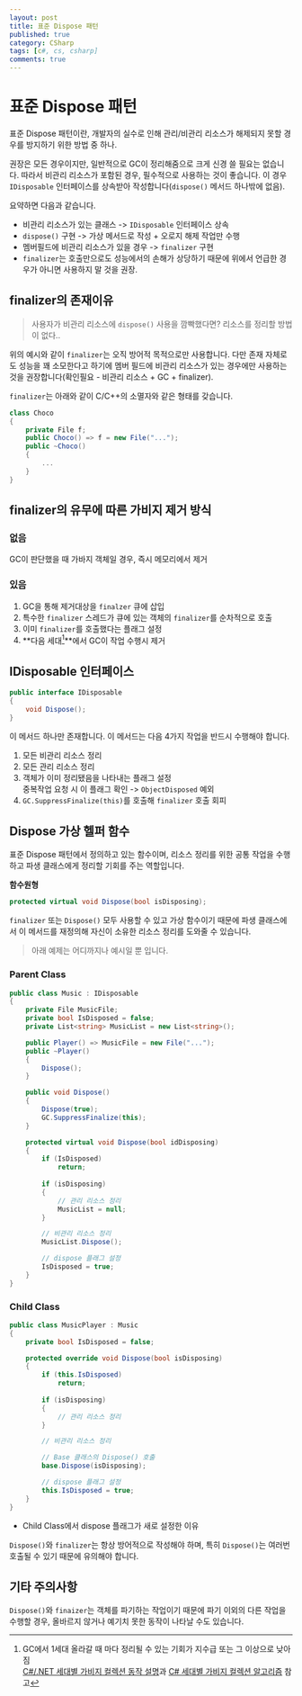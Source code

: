 ```yaml
---
layout: post
title: 표준 Dispose 패턴
published: true
category: CSharp
tags: [c#, cs, csharp]
comments: true
---
```


# 표준 Dispose 패턴

표준 Dispose 패턴이란, 개발자의 실수로 인해 관리/비관리 리소스가 해제되지 못할 경우를 방지하기 위한 방법 중 하나.

권장은 모든 경우이지만, 일반적으로 GC이 정리해줌으로 크게 신경 쓸 필요는 없습니다. 따라서 비관리 리소스가 포함된 경우, 필수적으로 사용하는 것이 좋습니다. 이 경우 `IDisposable` 인터페이스를 상속받아 작성합니다(`dispose()` 메서드 하나밖에 없음).

요약하면 다음과 같습니다.

* 비관리 리소스가 있는 클래스 -> `IDisposable` 인터페이스 상속
* `dispose()` 구현 -> 가상 메서드로 작성 + 오로지 해제 작업만 수행
* 멤버필드에 비관리 리소스가 있을 경우 -> `finalizer` 구현
* `finalizer`는 호출만으로도 성능에서의 손해가 상당하기 때문에 위에서 언급한 경우가 아니면 사용하지 말 것을 권장.


## finalizer의 존재이유

> 사용자가 비관리 리소스에 `dispose()` 사용을 깜빡했다면? 리소스를 정리할 방법이 없다..

위의 예시와 같이 `finalizer`는 오직 방어적 목적으로만 사용합니다. 다만 존재 자체로도 성능을 꽤 소모한다고 하기에 멤버 필드에 비관리 리소스가 있는 경우에만 사용하는 것을 권장합니다(확인필요 - 비관리 리소스 + GC + finalizer).

`finalizer`는 아래와 같이 C/C++의 소멸자와 같은 형태를 갖습니다.

```cs
class Choco
{
    private File f;
    public Choco() => f = new File("...");
    public ~Choco()
    {
        ...
    }
}
```

## finalizer의 유무에 따른 가비지 제거 방식

### 없음

GC이 판단했을 때 가바지 객체일 경우, 즉시 메모리에서 제거

### 있음

1. GC을 통해 제거대상을 `finalzer` 큐에 삽입
2. 특수한 `finalizer` 스레드가 큐에 있는 객체의 `finalizer`를 순차적으로 호출
3. 이미 `finalizer`를 호출했다는 플래그 설정
4. **다음 세대[^1]**에서 GC이 작업 수행시 제거

[^1]: GC에서 1세대 올라갈 때 마다 정리될 수 있는 기회가 지수급 또는 그 이상으로 낮아짐<br/>[C#/.NET 세대별 가비지 컬렉션 동작 설명](https://hijuworld.tistory.com/41)과 [C# 세대별 가비지 컬렉션 알고리즘](https://grayt.tistory.com/179) 참고


## IDisposable 인터페이스

```cs
public interface IDisposable
{
    void Dispose();
}
```

이 메서드 하나만 존재합니다. 이 메서드는 다음 4가지 작업을 반드시 수행해야 합니다.

1. 모든 비관리 리소스 정리
2. 모든 관리 리소스 정리
3. 객체가 이미 정리됐음을 나타내는 플래그 설정<br/>중복작업 요청 시 이 플래그 확인 -> `ObjectDisposed` 예외
4. `GC.SuppressFinalize(this)`를 호출해 `finalizer` 호출 회피


## Dispose 가상 헬퍼 함수

표준 Dispose 패턴에서 정의하고 있는 함수이며, 리소스 정리를 위한 공통 작업을 수행하고 파생 클래스에게 정리할 기회를 주는 역할입니다.


**함수원형**

```cs
protected virtual void Dispose(bool isDisposing);
```

`finalizer` 또는 `Dispose()` 모두 사용할 수 있고 가상 함수이기 때문에 파생 클래스에서 이 메서드를 재정의해 자신이 소유한 리소스 정리를 도와줄 수 있습니다.

> 아래 예제는 어디까지나 예시일 뿐 입니다.

### Parent Class

```cs
public class Music : IDisposable
{
    private File MusicFile;
    private bool IsDisposed = false;
    private List<string> MusicList = new List<string>();

    public Player() => MusicFile = new File("...");
    public ~Player()
    {
        Dispose();
    }

    public void Dispose()
    {
        Dispose(true);
        GC.SuppressFinalize(this);
    }

    protected virtual void Dispose(bool idDisposing)
    {
        if (IsDisposed)
            return;
        
        if (isDisposing)
        {
            // 관리 리소스 정리
            MusicList = null;
        }

        // 비관리 리소스 정리
        MusicList.Dispose();

        // dispose 플래그 설정
        IsDisposed = true;
    }
}
```

### Child Class

```cs
public class MusicPlayer : Music
{
    private bool IsDisposed = false;

    protected override void Dispose(bool isDisposing)
    {
        if (this.IsDisposed)
            return;
        
        if (isDisposing)
        {
            // 관리 리소스 정리
        }

        // 비관리 리소스 정리

        // Base 클래스의 Dispose() 호출
        base.Dispose(isDisposing);

        // dispose 플래그 설정
        this.IsDisposed = true;
    }
}
```

* Child Class에서 dispose 플래그가 새로 설정한 이유

`Dispose()`와 `finalizer`는 항상 방어적으로 작성해야 하며, 특히 `Dispose()`는 여러번 호출될 수 있기 때문에 유의해야 합니다.


## 기타 주의사항

`Dispose()`와 `finaizer`는 객체를 파기하는 작업이기 때문에 파기 이외의 다른 작업을 수행할 경우, 올바르지 않거나 예기치 못한 동작이 나타날 수도 있습니다.
